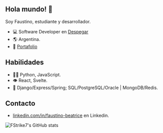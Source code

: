 ## Hola mundo! 👋
Soy Faustino, estudiante y desarrollador.
- 💻 Software Developer en [Despegar](https://www.despegar.com/sumate/#!/)
- 🌎 Argentina.
- 💼 [Portafolio](https://fstrike7.github.io/portafolio/index.html)

## Habilidades
- 👨‍💻 Python, JavaScript.
- 👁️ React, Svelte.
- 💽 Django/Express/Spring; SQL/PostgreSQL/Oracle | MongoDB/Redis.

## Contacto
- [linkedin.com/in/faustino-beatrice](https://www.linkedin.com/in/faustino-beatrice/) en Linkedin.

![FStrike7's GitHub stats](https://github-readme-stats.vercel.app/api?username=fstrike7&show_icons=true&theme=nightowl)
